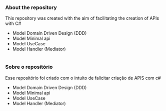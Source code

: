 ### About the repository
  This repository was created with the aim of facilitating the creation of APIs with C#

  - Model Domain Driven Design (DDD)
  - Model Minimal api
  - Model UseCase
  - Model Handler (Mediator)

#

### Sobre o repositório
 Esse repositório foi criado com o intuito de falicitar criação de APIS com c#

 - Model Domain Driven Design (DDD)
 - Model Minimal api
 - Model UseCase
 - Model Handler (Mediator)
